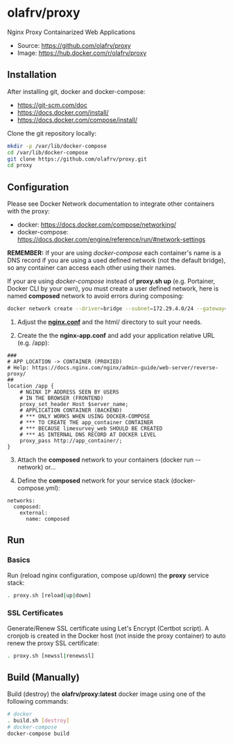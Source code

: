 # olafrv/proxy
Nginx Proxy Containarized Web Applications

 * Source: https://github.com/olafrv/proxy
 * Image: https://hub.docker.com/r/olafrv/proxy

## Installation

After installing git, docker and docker-compose:

* https://git-scm.com/doc
* https://docs.docker.com/install/
* https://docs.docker.com/compose/install/

Clone the git repository locally:

```bash
mkdir -p /var/lib/docker-compose
cd /var/lib/docker-compose
git clone https://github.com/olafrv/proxy.git
cd proxy
```

## Configuration

Please see Docker Network documentation to integrate other containers with the proxy:

* docker: https://docs.docker.com/compose/networking/
* docker-compose: https://docs.docker.com/engine/reference/run/#network-settings

**REMEMBER:** If your are using *docker-compose* each container's name is a DNS record
if you are using a used defined network (not the default bridge), so any container can
access each other using their names.

If your are using *docker-compose* instead of **proxy.sh up** (e.g. Portainer, Docker CLI 
by your own), you must create a user defined network, here is named **composed** network
to avoid errors during composing:

```bash
docker network create --driver=bridge --subnet=172.29.4.0/24 --gateway=172.29.4.1 composed
```
1. Adjust the [**nginx.conf**](https://docs.docker.com/samples/library/nginx/)
and the html/ directory to suit your needs.

2. Create the the **nginx-app.conf** and add your application relative URL (e.g. /app):

```
###
# APP LOCATION -> CONTAINER (PROXIED)
# Help: https://docs.nginx.com/nginx/admin-guide/web-server/reverse-proxy/
##
location /app {
	# NGINX IP ADDRESS SEEN BY USERS 
	# IN THE BROWSER (FRONTEND)
	proxy_set_header Host $server_name;
	# APPLICATION CONTAINER (BACKEND)
	# *** ONLY WORKS WHEN USING DOCKER-COMPOSE
	# *** TO CREATE THE app_container CONTAINER
	# *** BECAUSE limesurvey_web SHOULD BE CREATED
	# *** AS INTERNAL DNS RECORD AT DOCKER LEVEL
	proxy_pass http://app_container/; 
}
```

3. Attach the **composed** network to your containers (docker run --network) or...

4. Define the **composed** network for your service stack (docker-compose.yml):

```
networks:
  composed:
    external:
      name: composed

```

## Run

### Basics

Run (reload nginx configuration, compose up/down) the **proxy** service stack:

```bash
. proxy.sh [reload|up|down]
```

### SSL Certificates

Generate/Renew SSL certificate using Let's Encrypt (Certbot script). A cronjob
is created in the Docker host (not inside the proxy container) to auto renew the 
proxy SSL certificate:

```bash
. proxy.sh [newssl|renewssl]
```

## Build (Manually)

Build (destroy) the **olafrv/proxy:latest** docker image using one of the following commands:

```bash
# docker
. build.sh [destroy]
# docker-compose
docker-compose build
```

